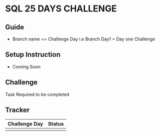 
# SQL 25 DAYS CHALLENGE

## Guide
- Branch name == Challenge Day i.e Branch Day1 = Day one Challenge

## Setup Instruction
- Coming Soon


## Challenge
Task Required to be completed

## Tracker

| Challenge Day | Status |
| :---: | :---: |
|  |  |


